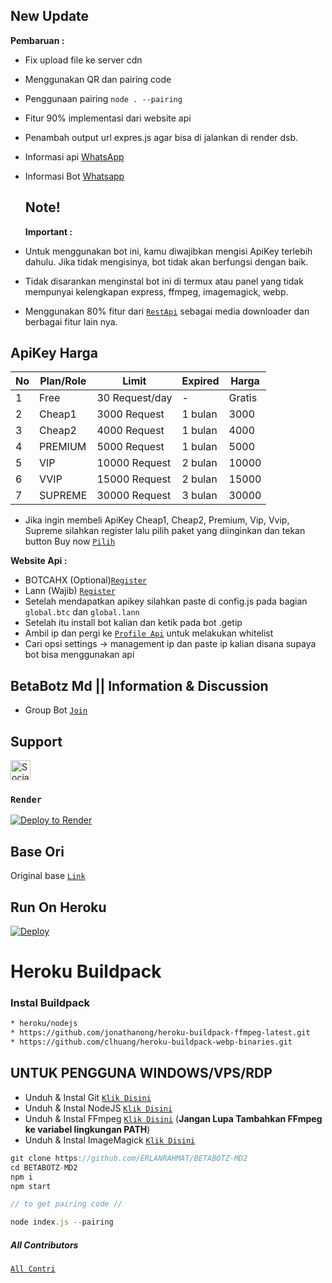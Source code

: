## New Update

**Pembaruan :**
- Fix upload file ke server cdn 
- Menggunakan QR dan pairing code 
- Penggunaan pairing ```node . --pairing```
- Fitur 90% implementasi dari website api
- Penambah output url expres.js agar bisa di jalankan di render dsb.
- Informasi api [WhatsApp](https://whatsapp.com/channel/0029VaApYsQ5Ui2c2rKbpP0S)
- Informasi Bot [Whatsapp](https://whatsapp.com/channel/0029VaiIG3UJpe8n3Y2MZ51z)
  ## Note!
  **Important :**
  
- Untuk menggunakan bot ini, kamu diwajibkan mengisi ApiKey terlebih dahulu. Jika tidak mengisinya, bot tidak akan berfungsi dengan baik.
- Tidak disarankan menginstal bot ini di termux atau panel yang tidak mempunyai kelengkapan express, ffmpeg, imagemagick, webp.
  
- Menggunakan 80% fitur dari [`RestApi`](https://api.betabotz.eu.org) sebagai media downloader dan berbagai fitur lain nya.


## ApiKey Harga

| No | Plan/Role    | Limit          | Expired         | Harga |
|----|--------------|----------------|-----------------|-------|
| 1  | Free         | 30 Request/day| -               | Gratis|
| 2  | Cheap1       | 3000 Request   | 1 bulan         | 3000     |
| 3  | Cheap2       | 4000 Request   | 1 bulan         | 4000     |
| 4  | PREMIUM      | 5000 Request   | 1 bulan         | 5000     |
| 5  | VIP          | 10000 Request  | 2 bulan         | 10000     |
| 6  | VVIP         | 15000 Request  | 2 bulan         | 15000     |
| 7  | SUPREME      | 30000 Request  | 3 bulan         | 30000     |

- Jika ingin membeli ApiKey Cheap1, Cheap2, Premium, Vip, Vvip, Supreme silahkan register lalu pilih paket yang diinginkan dan tekan button Buy now [`Pilih`](https://api.betabotz.eu.org/price)

**Website Api :**
- BOTCAHX (Optional)[`Register`](https://api.botcahx.eu.org)
- Lann (Wajib) [`Register`](https://api.betabotz.eu.org)
- Setelah mendapatkan apikey silahkan paste di config.js pada bagian ```global.btc``` dan ```global.lann```
- Setelah itu install bot kalian dan ketik pada bot .getip
- Ambil ip dan pergi ke [`Profile Api`](https://api.betabotz.eu.org) untuk melakukan whitelist
- Cari opsi settings -> management ip dan paste ip kalian disana supaya bot bisa menggunakan api


## BetaBotz Md || Information & Discussion
- Group Bot [`Join`](https://chat.whatsapp.com/H8XPKS8vmHm2spliGlKY41)
## Support

<a href="https://api.betabotz.eu.org/donasi" target="_blank"><img src="https://img.shields.io/badge/Buy_Me_A_Coffee-FFDD00?style=for-the-badge&logo=buy-me-a-coffee&logoColor=black" height="32px" alt="Sociabuzz"></a>


### `Render`

[![Deploy to Render](https://render.com/images/deploy-to-render-button.svg)](https://dashboard.render.com/blueprint/new?repo=https%3A%2F%2Fgithub.com%2FERLANRAHMAT%2FBETABOTZ-MD2)
## Base Ori
Original base [`Link`](https://github.com/HelgaIlham/ZukaBet)

## Run On Heroku

[![Deploy](https://www.herokucdn.com/deploy/button.svg)](https://heroku.com/deploy?template=https://github.com/ERLANRAHMAT/BETABOTZ-MD2)
# Heroku Buildpack
### Instal Buildpack
```bash
* heroku/nodejs
* https://github.com/jonathanong/heroku-buildpack-ffmpeg-latest.git
* https://github.com/clhuang/heroku-buildpack-webp-binaries.git
```

## UNTUK PENGGUNA WINDOWS/VPS/RDP

* Unduh & Instal Git [`Klik Disini`](https://git-scm.com/downloads)
* Unduh & Instal NodeJS [`Klik Disini`](https://nodejs.org/en/download)
* Unduh & Instal FFmpeg [`Klik Disini`](https://ffmpeg.org/download.html) (**Jangan Lupa Tambahkan FFmpeg ke variabel lingkungan PATH**)
* Unduh & Instal ImageMagick [`Klik Disini`](https://imagemagick.org/script/download.php)

```javascript
git clone https://github.com/ERLANRAHMAT/BETABOTZ-MD2
cd BETABOTZ-MD2
npm i
npm start
```
```javascript
// to get pairing code //

node index.js --pairing

```


##### All Contributors
[`All Contri`](https://contributor.betabotz.eu.org)
